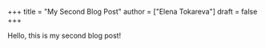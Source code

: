 +++
title = "My Second Blog Post"
author = ["Elena Tokareva"]
draft = false
+++

Hello, this is my second blog post!
